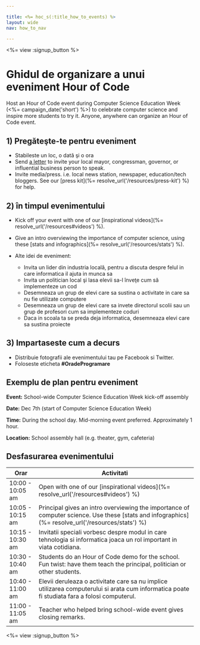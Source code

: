 ```yaml
---

title: <%= hoc_s(:title_how_to_events) %>
layout: wide
nav: how_to_nav

---
```


<%= view :signup_button %>

# Ghidul de organizare a unui eveniment Hour of Code

Host an Hour of Code event during Computer Science Education Week (<%= campaign_date('short') %>) to celebrate computer science and inspire more students to try it. Anyone, anywhere can organize an Hour of Code event.

## 1) Pregăteşte-te pentru eveniment

  * Stabileste un loc, o dată şi o ora
  * Send [a letter](https://docs.google.com/a/code.org/document/d/1eP41sKW7y0qq_JvkRIgZK8dWYICaGRZ4CCDETXa78wY/edit) to invite your local mayor, congressman, governor, or influential business person to speak.
  * Invite media/press. i.e. local news station, newspaper, education/tech bloggers. See our [press kit](%= resolve_url('/resources/press-kit') %) for help.

## 2) în timpul evenimentului

  * Kick off your event with one of our [inspirational videos](%= resolve_url('/resources#videos') %).
  * Give an intro overviewing the importance of computer science, using these [stats and infographics](%= resolve_url('/resources/stats') %).   
      
    
  * Alte idei de eveniment: 
      * Invita un lider din industria locală, pentru a discuta despre felul in care informatica il ajuta in munca sa
      * Invita un politician local şi lasa elevii sa-l înveţe cum să implementeze un cod
      * Desemneaza un grup de elevi care sa sustina o activitate in care sa nu fie utilizate computere
      * Desemneaza un grup de elevi care sa invete directorul scolii sau un grup de profesori cum sa implementeze coduri
      * Daca in scoala ta se preda deja informatica, desemneaza elevi care sa sustina proiecte

## 3) Impartaseste cum a decurs

  * Distribuie fotografii ale evenimentului tau pe Facebook si Twitter. 
  * Foloseste eticheta **#OradeProgramare**

## Exemplu de plan pentru eveniment

**Event:** School-wide Computer Science Education Week kick-off assembly

**Date:** Dec 7th (start of Computer Science Education Week)

**Time:** During the school day. Mid-morning event preferred. Approximately 1 hour.

**Location:** School assembly hall (e.g. theater, gym, cafeteria)   
  


## Desfasurarea evenimentului

| Orar             | Activitati                                                                                                                                        |
| ---------------- | ------------------------------------------------------------------------------------------------------------------------------------------------- |
| 10:00 - 10:05 am | Open with one of our [inspirational videos](%= resolve_url('/resources#videos') %)                                                                |
| 10:05 - 10:15 am | Principal gives an intro overviewing the importance of computer science. Use these [stats and infographics](%= resolve_url('/resources/stats') %) |
| 10:15 - 10:30 am | Invitatii speciali vorbesc despre modul in care tehnologia si informatica joaca un rol important in viata cotidiana.                              |
| 10:30 - 10:40 am | Students do an Hour of Code demo for the school. Fun twist: have them teach the principal, politician or other students.                          |
| 10:40 - 11:00 am | Elevii deruleaza o activitate care sa nu implice utilizarea computerului si arata cum informatica poate fi studiata fara a folosi computerul.     |
| 11:00 - 11:05 am | Teacher who helped bring school-wide event gives closing remarks.                                                                                 |

<%= view :signup_button %>